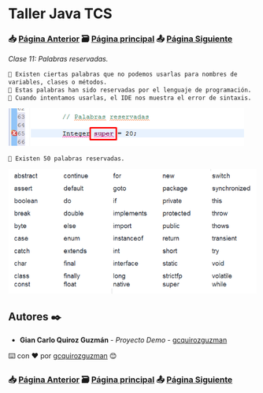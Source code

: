 # Taller Java TCS
### 📥 [Página Anterior](https://github.com/gcquirozguzman/java-tcs-202001/tree/CDJW100001) 🗃️ [Página principal](https://github.com/gcquirozguzman/java-tcs-202001) 📤 [Página Siguiente](https://github.com/gcquirozguzman/java-tcs-202001/tree/CST0100001)

_Clase 11: Palabras reservadas._

```
📢 Existen ciertas palabras que no podemos usarlas para nombres de variables, clases o métodos.
📢 Estas palabras han sido reservadas por el lenguaje de programación.
📢 Cuando intentamos usarlas, el IDE nos muestra el error de sintaxis.
```

![Error: imagen no ha sido cargada](https://github.com/gcquirozguzman/java-tcs-202001/blob/master/imagenes/PR00100001_3.png)

```
📢 Existen 50 palabras reservadas.
```

![Error: imagen no ha sido cargada](https://github.com/gcquirozguzman/java-tcs-202001/blob/master/imagenes/PR00100001_2.png)

## Autores ✒️

* **Gian Carlo Quiroz Guzmán** - *Proyecto Demo* - [gcquirozguzman](https://github.com/gcquirozguzman)

⌨️ con ❤️ por [gcquirozguzman](https://github.com/gcquirozguzman) 😊

### 📥 [Página Anterior](https://github.com/gcquirozguzman/java-tcs-202001/tree/CDJW100001) 🗃️ [Página principal](https://github.com/gcquirozguzman/java-tcs-202001) 📤 [Página Siguiente](https://github.com/gcquirozguzman/java-tcs-202001/tree/CST0100001)
